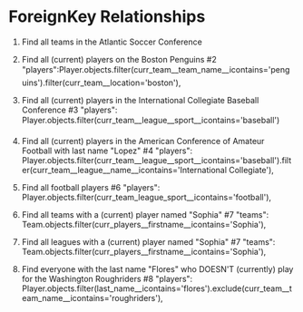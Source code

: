# ForeignKey Relationships

1. Find all teams in the Atlantic Soccer Conference

2. Find all (current) players on the Boston Penguins
#2 "players":Player.objects.filter(curr_team__team_name__icontains='penguins').filter(curr_team__location='boston'),

3. Find all (current) players in the International Collegiate Baseball Conference
#3 "players": Player.objects.filter(curr_team__league__sport__icontains='baseball')

4. Find all (current) players in the American Conference of Amateur Football with last name "Lopez"
#4 "players": Player.objects.filter(curr_team__league__sport__icontains='baseball').filter(curr_team__league__name__icontains='International Collegiate'),

5. Find all football players
#6 "players": Player.objects.filter(curr_team_league_sport__icontains='football'),

6. Find all teams with a (current) player named "Sophia"
#7 "teams": Team.objects.filter(curr_players__firstname__icontains='Sophia'),

7. Find all leagues with a (current) player named "Sophia"
#7 "teams": Team.objects.filter(curr_players__firstname__icontains='Sophia'),

8. Find everyone with the last name "Flores" who DOESN'T (currently) play for the Washington Roughriders
#8 "players": Player.objects.filter(last_name__icontains='flores').exclude(curr_team__team_name__icontains='roughriders'),
